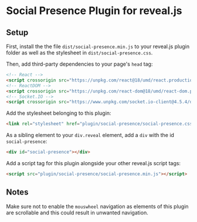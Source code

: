 # Social Presence Plugin for reveal.js

## Setup

First, install the the file `dist/social-presence.min.js` to your reveal.js plugin folder
as well as the stylesheet in `dist/social-presence.css`.

Then, add third-party dependencies to your page's `head` tag:

```html
<!-- React -->
<script crossorigin src="https://unpkg.com/react@18/umd/react.production.min.js"></script> 
<!-- ReactDOM -->
<script crossorigin src="https://unpkg.com/react-dom@18/umd/react-dom.production.min.js"></script>
<!-- Socket.IO -->
<script crossorigin src="https://www.unpkg.com/socket.io-client@4.5.4/dist/socket.io.min.js"></script>
```

Add the stylesheet belonging to this plugin:

```html
<link rel="stylesheet" href="plugin/social-presence/social-presence.css">
```

As a sibling element to your `div.reveal` element, add a `div` with the id `social-presence`:

```html
<div id="social-presence"></div>
```

Add a script tag for this plugin alongside your other reveal.js script tags:

```html
<script src="plugin/social-presence/social-presence.min.js"></script>
```

## Notes

Make sure not to enable the `mouswheel` navigation as elements of this plugin
are scrollable and this could result in unwanted navigation.
